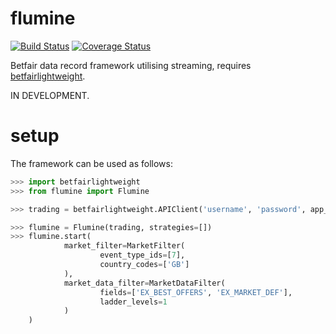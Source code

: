 # flumine

[![Build Status](https://travis-ci.org/liampauling/flumine.svg?branch=master)](https://travis-ci.org/liampauling/flumine) [![Coverage Status](https://coveralls.io/repos/github/liampauling/flumine/badge.svg?branch=master)](https://coveralls.io/github/liampauling/flumine?branch=master)


Betfair data record framework utilising streaming, requires [betfairlightweight](https://github.com/liampauling/betfairlightweight).

IN DEVELOPMENT.

# setup

The framework can be used as follows:

```python
>>> import betfairlightweight
>>> from flumine import Flumine

>>> trading = betfairlightweight.APIClient('username', 'password', app_key='app_key')

>>> flumine = Flumine(trading, strategies=[])
>>> flumine.start(
            market_filter=MarketFilter(
                    event_type_ids=[7],
                    country_codes=['GB']
            ),
            market_data_filter=MarketDataFilter(
                    fields=['EX_BEST_OFFERS', 'EX_MARKET_DEF'],
                    ladder_levels=1
            )
    )

```
